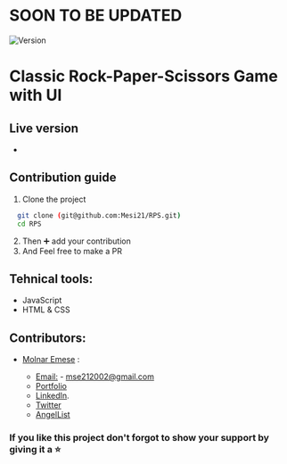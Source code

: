 # SOON TO BE UPDATED

<img alt="Version" src="https://img.shields.io/badge/version-1.0.0-blue.svg?cacheSeconds=2592000" />

# Classic Rock-Paper-Scissors Game with UI


## Live version

* 

## Contribution guide

1. Clone the project
```bash
  git clone (git@github.com:Mesi21/RPS.git)
  cd RPS
```

2. Then :heavy_plus_sign: add your contribution
3. And Feel free to make a PR

## Tehnical tools:

- JavaScript
- HTML & CSS

## Contributors:

- [Molnar Emese](https://github.com/Mesi21) :
  
  - [Email:](mailto:mse212002@gmail.com) - mse212002@gmail.com
  - [Portfolio]()
  - [LinkedIn](https://www.linkedin.com/in/emesemesimolnar/).  
  - [Twitter](https://twitter.com/buksimesi21) 
  - [AngelList]()

### If you like this project don't forgot to show your support by giving it a :star: 